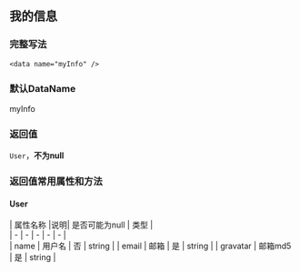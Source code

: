 ## 我的信息

### 完整写法
```
<data name="myInfo" />
```

### 默认DataName
myInfo

### 返回值
`User`，**不为null**

### 返回值常用属性和方法

#### User
|  属性名称  |说明| 是否可能为null   | 类型  |    
|  -  |  -  |  -  |  -  |  -  |      
|  name  |  用户名  |  否  | string   | 
|  email  | 邮箱  |  是  | string   | 
|  gravatar  | 邮箱md5  |  是  | string   |
